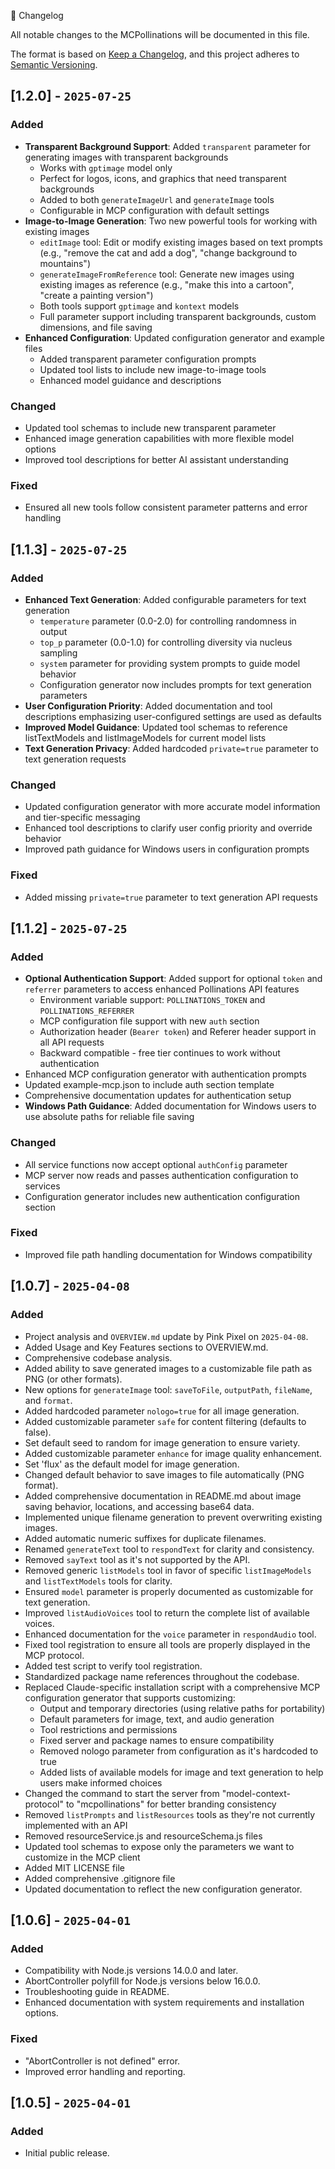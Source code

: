  📜 Changelog

All notable changes to the MCPollinations will be documented in this file.

The format is based on [Keep a Changelog](https://keepachangelog.com/en/1.0.0/),
and this project adheres to [Semantic Versioning](https://semver.org/spec/v2.0.0.html).

## [1.2.0] - `2025-07-25`

### Added
- **Transparent Background Support**: Added `transparent` parameter for generating images with transparent backgrounds
  - Works with `gptimage` model only
  - Perfect for logos, icons, and graphics that need transparent backgrounds
  - Added to both `generateImageUrl` and `generateImage` tools
  - Configurable in MCP configuration with default settings
- **Image-to-Image Generation**: Two new powerful tools for working with existing images
  - `editImage` tool: Edit or modify existing images based on text prompts (e.g., "remove the cat and add a dog", "change background to mountains")
  - `generateImageFromReference` tool: Generate new images using existing images as reference (e.g., "make this into a cartoon", "create a painting version")
  - Both tools support `gptimage` and `kontext` models
  - Full parameter support including transparent backgrounds, custom dimensions, and file saving
- **Enhanced Configuration**: Updated configuration generator and example files
  - Added transparent parameter configuration prompts
  - Updated tool lists to include new image-to-image tools
  - Enhanced model guidance and descriptions

### Changed
- Updated tool schemas to include new transparent parameter
- Enhanced image generation capabilities with more flexible model options
- Improved tool descriptions for better AI assistant understanding

### Fixed
- Ensured all new tools follow consistent parameter patterns and error handling

## [1.1.3] - `2025-07-25`

### Added
- **Enhanced Text Generation**: Added configurable parameters for text generation
  - `temperature` parameter (0.0-2.0) for controlling randomness in output
  - `top_p` parameter (0.0-1.0) for controlling diversity via nucleus sampling
  - `system` parameter for providing system prompts to guide model behavior
  - Configuration generator now includes prompts for text generation parameters
- **User Configuration Priority**: Added documentation and tool descriptions emphasizing user-configured settings are used as defaults
- **Improved Model Guidance**: Updated tool schemas to reference listTextModels and listImageModels for current model lists
- **Text Generation Privacy**: Added hardcoded `private=true` parameter to text generation requests

### Changed
- Updated configuration generator with more accurate model information and tier-specific messaging
- Enhanced tool descriptions to clarify user config priority and override behavior
- Improved path guidance for Windows users in configuration prompts

### Fixed
- Added missing `private=true` parameter to text generation API requests

## [1.1.2] - `2025-07-25`

### Added
- **Optional Authentication Support**: Added support for optional `token` and `referrer` parameters to access enhanced Pollinations API features
  - Environment variable support: `POLLINATIONS_TOKEN` and `POLLINATIONS_REFERRER`
  - MCP configuration file support with new `auth` section
  - Authorization header (`Bearer token`) and Referer header support in all API requests
  - Backward compatible - free tier continues to work without authentication
- Enhanced MCP configuration generator with authentication prompts
- Updated example-mcp.json to include auth section template
- Comprehensive documentation updates for authentication setup
- **Windows Path Guidance**: Added documentation for Windows users to use absolute paths for reliable file saving

### Changed
- All service functions now accept optional `authConfig` parameter
- MCP server now reads and passes authentication configuration to services
- Configuration generator includes new authentication configuration section

### Fixed
- Improved file path handling documentation for Windows compatibility

## [1.0.7] - `2025-04-08`

### Added
- Project analysis and `OVERVIEW.md` update by Pink Pixel on `2025-04-08`.
- Added Usage and Key Features sections to OVERVIEW.md.
- Comprehensive codebase analysis.
- Added ability to save generated images to a customizable file path as PNG (or other formats).
- New options for `generateImage` tool: `saveToFile`, `outputPath`, `fileName`, and `format`.
- Added hardcoded parameter `nologo=true` for all image generation.
- Added customizable parameter `safe` for content filtering (defaults to false).
- Set default seed to random for image generation to ensure variety.
- Added customizable parameter `enhance` for image quality enhancement.
- Set 'flux' as the default model for image generation.
- Changed default behavior to save images to file automatically (PNG format).
- Added comprehensive documentation in README.md about image saving behavior, locations, and accessing base64 data.
- Implemented unique filename generation to prevent overwriting existing images.
- Added automatic numeric suffixes for duplicate filenames.
- Renamed `generateText` tool to `respondText` for clarity and consistency.
- Removed `sayText` tool as it's not supported by the API.
- Removed generic `listModels` tool in favor of specific `listImageModels` and `listTextModels` tools for clarity.
- Ensured `model` parameter is properly documented as customizable for text generation.
- Improved `listAudioVoices` tool to return the complete list of available voices.
- Enhanced documentation for the `voice` parameter in `respondAudio` tool.
- Fixed tool registration to ensure all tools are properly displayed in the MCP protocol.
- Added test script to verify tool registration.
- Standardized package name references throughout the codebase.
- Replaced Claude-specific installation script with a comprehensive MCP configuration generator that supports customizing:
  - Output and temporary directories (using relative paths for portability)
  - Default parameters for image, text, and audio generation
  - Tool restrictions and permissions
  - Fixed server and package names to ensure compatibility
  - Removed nologo parameter from configuration as it's hardcoded to true
  - Added lists of available models for image and text generation to help users make informed choices
- Changed the command to start the server from "model-context-protocol" to "mcpollinations" for better branding consistency
- Removed `listPrompts` and `listResources` tools as they're not currently implemented with an API
- Removed resourceService.js and resourceSchema.js files
- Updated tool schemas to expose only the parameters we want to customize in the MCP client
- Added MIT LICENSE file
- Added comprehensive .gitignore file
- Updated documentation to reflect the new configuration generator.

## [1.0.6] - `2025-04-01`

### Added
- Compatibility with Node.js versions 14.0.0 and later.
- AbortController polyfill for Node.js versions below 16.0.0.
- Troubleshooting guide in README.
- Enhanced documentation with system requirements and installation options.

### Fixed
- "AbortController is not defined" error.
- Improved error handling and reporting.

## [1.0.5] - `2025-04-01`

### Added
- Initial public release.